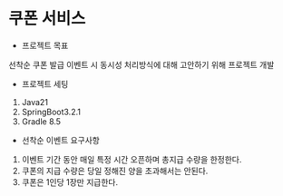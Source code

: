 # 쿠폰 서비스

- 프로젝트 목표

선착순 쿠폰 발급 이벤트 시 동시성 처리방식에 대해 고안하기 위해 프로젝트 개발

- 프로젝트 세팅

1. Java21
2. SpringBoot3.2.1
3. Gradle 8.5

- 선착순 이벤트 요구사항

1. 이벤트 기간 동안 매일 특정 시간 오픈하며 총지급 수량을 한정한다.
2. 쿠폰의 지급 수량은 당일 정해진 양을 초과해서는 안된다.
3. 쿠폰은 1인당 1장만 지급한다.